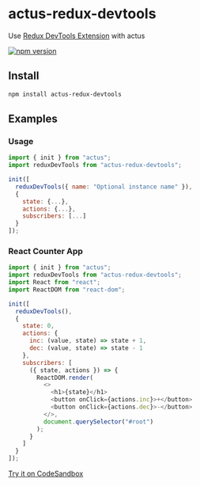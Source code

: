 # actus-redux-devtools

Use [Redux DevTools Extension](https://github.com/zalmoxisus/redux-devtools-extension) with actus

[![npm version](https://img.shields.io/npm/v/actus-redux-devtools.svg?style=flat-square)](https://www.npmjs.com/package/actus-redux-devtools)

## Install

```sh
npm install actus-redux-devtools
```

## Examples

### Usage

```js
import { init } from "actus";
import reduxDevTools from "actus-redux-devtools";

init([
  reduxDevTools({ name: "Optional instance name" }),
  {
    state: {...},
    actions: {...},
    subscribers: [...]
  }
]);
```

### React Counter App

```js
import { init } from "actus";
import reduxDevTools from "actus-redux-devtools";
import React from "react";
import ReactDOM from "react-dom";

init([
  reduxDevTools(),
  {
    state: 0,
    actions: {
      inc: (value, state) => state + 1,
      dec: (value, state) => state - 1
    },
    subscribers: [
      ({ state, actions }) => {
        ReactDOM.render(
          <>
            <h1>{state}</h1>
            <button onClick={actions.inc}>+</button>
            <button onClick={actions.dec}>-</button>
          </>,
          document.querySelector("#root")
        );
      }
    ]
  }
]);
```

[Try it on CodeSandbox](https://codesandbox.io/s/actus-react-counter-app-example-with-actus-redux-devtools-voei4)
